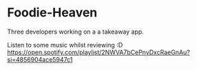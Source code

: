 # Foodie-Heaven
Three developers working on a a takeaway app.


Listen to some music whilst reviewing :D 
https://open.spotify.com/playlist/2NWVA7bCePnyDxcRaeGnAu?si=4856904ace5947c1
